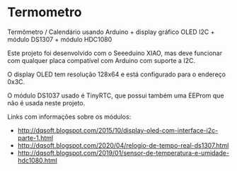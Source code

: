 # Termometro
Termômetro / Calendário usando Arduino + display gráfico OLED I2C + módulo DS1307 + módulo HDC1080

Este projeto foi desenvolvido com o Seeeduino XIAO, mas deve funcionar com qualquer placa compatível com Arduino com suporte a I2C.

O display OLED tem resolução 128x64 e está configurado para o endereço 0x3C.

O módulo DS1037 usado é TinyRTC, que possui também uma EEProm que não é usada neste projeto.

Links com informações sobre os módulos:

* http://dqsoft.blogspot.com/2015/10/display-oled-com-interface-i2c-parte-1.html
* http://dqsoft.blogspot.com/2020/04/relogio-de-tempo-real-ds1307.html
* http://dqsoft.blogspot.com/2019/01/sensor-de-temperatura-e-umidade-hdc1080.html
